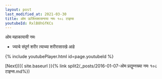 ```yaml
---
layout: post
last_modified_at: 2021-03-30
title: ओम ऊर्जिताशासनाया नमः १०८ टाइम्स
youtubeId: RxlB8hGfKCs
---
```

 
 
 ओम महाकायायी नमः  
 
 -  ज्याचे संपूर्ण शरीर त्याच्या शरीरासारखे आहे 
 
  
 
  
 
 
 
 
 
 


{% include youtubePlayer.html id=page.youtubeId %}
 
[Next]({{ site.baseurl }}{% link  split2/_posts/2016-01-07-ओम प्रद्युम्नख्या नमः १०८ टाइम्स.md%})
 
